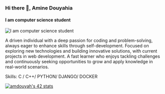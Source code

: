 ### Hi there 👋, Amine Douyahia
#### I am computer science student 
![I am computer science student ](https://raw.githubusercontent.com/sagar-viradiya/sagar-viradiya/master/resources/banner.png)

A driven individual with a deep passion for coding and problem-solving, always eager to enhance skills through self-development. Focused on exploring new technologies and building innovative solutions, with current projects in web development. A fast learner who enjoys tackling challenges and continuously seeking opportunities to grow and apply knowledge in real-world scenarios.

Skills: C / C++/ PYTHON/ DJANGO/ DOCKER 


[![amdouyah's 42 stats](https://badge.mediaplus.ma/darkblue/amdouyah)](https://github.com/oakoudad/badge42)
